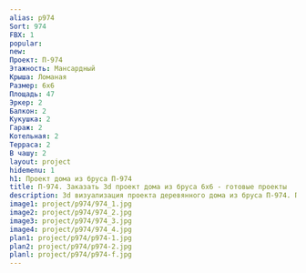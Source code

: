```yaml
---
alias: p974
Sort: 974
FBX: 1
popular: 
new: 
Проект: П-974
Этажность: Мансардный
Крыша: Ломаная
Размер: 6х6
Площадь: 47
Эркер: 2
Балкон: 2
Кукушка: 2
Гараж: 2
Котельная: 2
Терраса: 2
В чашу: 2
layout: project
hidemenu: 1
h1: Проект дома из бруса П-974
title: П-974. Заказать 3d проект дома из бруса 6х6 - готовые проекты
description: 3d визуализация проекта деревянного дома из бруса П-974. Площадь 47 м2, размер 6х6. Вы можете внести любые изменения в проект.
image1: project/p974/974_1.jpg
image2: project/p974/974_2.jpg
image3: project/p974/974_3.jpg
image4: project/p974/974_4.jpg
plan1: project/p974/p974-1.jpg
plan2: project/p974/p974-2.jpg
planl: project/p974/p974-f.jpg
---
```

